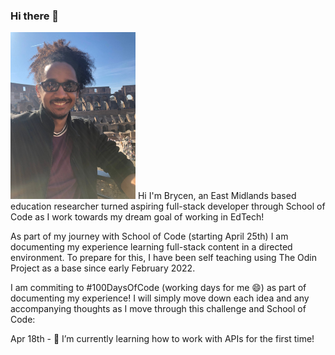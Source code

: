 ### Hi there 👋
<!--
**brycenbb/brycenbb** is a ✨ _special_ ✨ repository because its `README.md` (this file) appears on your GitHub profile.

Here are some ideas to get you started:

- 🔭 I’m currently working on ...
- 🌱 I’m currently learning ...
- 👯 I’m looking to collaborate on ...
- 🤔 I’m looking for help with ...
- 💬 Ask me about ...
- 📫 How to reach me: ...
- 😄 Pronouns: ...
- ⚡ Fun fact: ...
-->
<img src="https://github.com/brycenbb/brycenbb/blob/main/github.jpeg" width='200'/>
Hi I'm Brycen, an East Midlands based education researcher turned aspiring full-stack developer through School of Code
as I work towards my dream goal of working in EdTech!

As part of my journey with School of Code (starting April 25th) I am documenting my experience learning full-stack content in a directed environment.
To prepare for this, I have been self teaching using The Odin Project as a base since early February 2022. 

I am commiting to #100DaysOfCode (working days for me 😄) as part of documenting my experience! I will simply move down each idea and any accompanying
thoughts as I move through this challenge and School of Code:

  Apr 18th - 🌱 I’m currently learning how to work with APIs for the first time!
